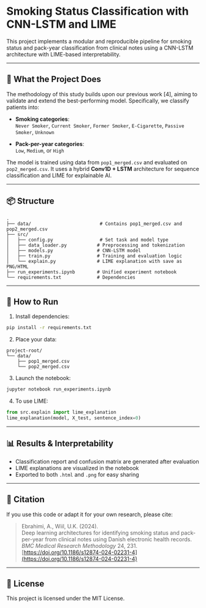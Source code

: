 # **Smoking Status Classification with CNN-LSTM and LIME**

This project implements a modular and reproducible pipeline for smoking status and pack-year classification from clinical notes using a CNN-LSTM architecture with LIME-based interpretability.

---

## 🧠 What the Project Does

The methodology of this study builds upon our previous work [4], aiming to validate and extend the best-performing model. Specifically, we classify patients into:

- **Smoking categories**:  
  `Never Smoker`, `Current Smoker`, `Former Smoker`, `E-Cigarette`, `Passive Smoker`, `Unknown`
  
- **Pack-per-year categories**:  
  `Low`, `Medium`, or `High`

The model is trained using data from `pop1_merged.csv` and evaluated on `pop2_merged.csv`. It uses a hybrid **Conv1D + LSTM** architecture for sequence classification and LIME for explainable AI.

---

## 📦 Structure

```
.
├── data/                         # Contains pop1_merged.csv and pop2_merged.csv
├── src/
│   ├── config.py                 # Set task and model type
│   ├── data_loader.py           # Preprocessing and tokenization
│   ├── models.py                # CNN-LSTM model
│   ├── train.py                 # Training and evaluation logic
│   └── explain.py               # LIME explanation with save as PNG/HTML
├── run_experiments.ipynb        # Unified experiment notebook
└── requirements.txt             # Dependencies
```

---

## 🚀 How to Run

1. Install dependencies:
```bash
pip install -r requirements.txt
```

2. Place your data:
```
project-root/
└── data/
    ├── pop1_merged.csv
    └── pop2_merged.csv
```

3. Launch the notebook:
```bash
jupyter notebook run_experiments.ipynb
```

4. To use LIME:
```python
from src.explain import lime_explanation
lime_explanation(model, X_test, sentence_index=0)
```

---

## 📊 Results & Interpretability

- Classification report and confusion matrix are generated after evaluation
- LIME explanations are visualized in the notebook
- Exported to both `.html` and `.png` for easy sharing

---

## 📄 Citation

If you use this code or adapt it for your own research, please cite:

> Ebrahimi, A., Wiil, U.K. (2024).  
> Deep learning architectures for identifying smoking status and pack-per-year from clinical notes using Danish electronic health records.  
> *BMC Medical Research Methodology* 24, 231.  
> [https://doi.org/10.1186/s12874-024-02231-4](https://doi.org/10.1186/s12874-024-02231-4)

---

## 🔖 License

This project is licensed under the MIT License.
